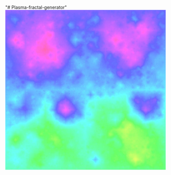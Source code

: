"# Plasma-fractal-generator" 
![alt text](https://github.com/deGekata/Plasma-fractal-generator/blob/main/Example.jpg)
